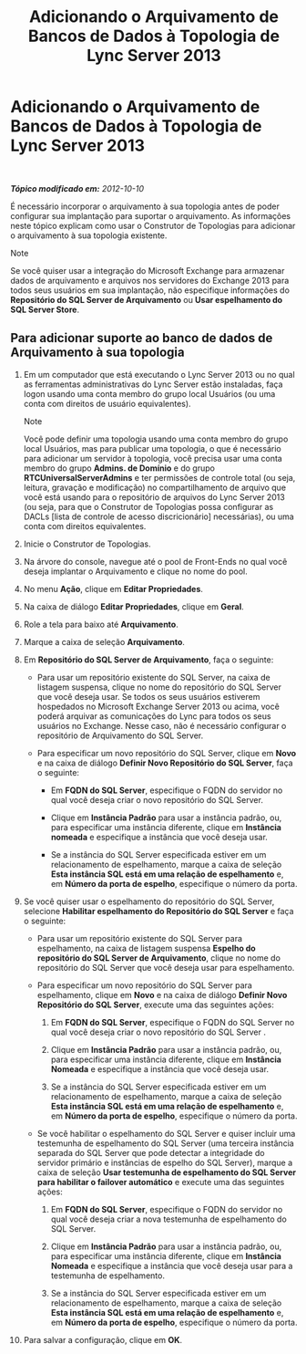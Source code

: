 ﻿---
title: Adicionando o Arquivamento de Bancos de Dados à Topologia de Lync Server 2013
TOCTitle: Adicionando o Arquivamento de Bancos de Dados à Topologia de Lync Server 2013
ms:assetid: 089ab32f-1167-4bb8-a283-fdc6c9613072
ms:mtpsurl: https://technet.microsoft.com/pt-br/library/JJ204654(v=OCS.15)
ms:contentKeyID: 49305804
ms.date: 05/19/2016
mtps_version: v=OCS.15
ms.translationtype: HT
---

# Adicionando o Arquivamento de Bancos de Dados à Topologia de Lync Server 2013

 

_**Tópico modificado em:** 2012-10-10_

É necessário incorporar o arquivamento à sua topologia antes de poder configurar sua implantação para suportar o arquivamento. As informações neste tópico explicam como usar o Construtor de Topologias para adicionar o arquivamento à sua topologia existente.

> [!NOTE]  
> Se você quiser usar a integração do Microsoft Exchange para armazenar dados de arquivamento e arquivos nos servidores do Exchange 2013 para todos seus usuários em sua implantação, não especifique informações do <strong>Repositório do SQL Server de Arquivamento</strong> ou <strong>Usar espelhamento do SQL Server Store</strong>.

## Para adicionar suporte ao banco de dados de Arquivamento à sua topologia

1.  Em um computador que está executando o Lync Server 2013 ou no qual as ferramentas administrativas do Lync Server estão instaladas, faça logon usando uma conta membro do grupo local Usuários (ou uma conta com direitos de usuário equivalentes).
    
    > [!NOTE]  
    > Você pode definir uma topologia usando uma conta membro do grupo local Usuários, mas para publicar uma topologia, o que é necessário para adicionar um servidor à topologia, você precisa usar uma conta membro do grupo <strong>Admins. de Domínio</strong> e do grupo <strong>RTCUniversalServerAdmins</strong> e ter permissões de controle total (ou seja, leitura, gravação e modificação) no compartilhamento de arquivo que você está usando para o repositório de arquivos do Lync Server 2013 (ou seja, para que o Construtor de Topologias possa configurar as DACLs [lista de controle de acesso discricionário] necessárias), ou uma conta com direitos equivalentes.

2.  Inicie o Construtor de Topologias.

3.  Na árvore do console, navegue até o pool de Front-Ends no qual você deseja implantar o Arquivamento e clique no nome do pool.

4.  No menu **Ação**, clique em **Editar Propriedades**.

5.  Na caixa de diálogo **Editar Propriedades**, clique em **Geral**.

6.  Role a tela para baixo até **Arquivamento**.

7.  Marque a caixa de seleção **Arquivamento**.

8.  Em **Repositório do SQL Server de Arquivamento**, faça o seguinte:
    
      - Para usar um repositório existente do SQL Server, na caixa de listagem suspensa, clique no nome do repositório do SQL Server que você deseja usar. Se todos os seus usuários estiverem hospedados no Microsoft Exchange Server 2013 ou acima, você poderá arquivar as comunicações do Lync para todos os seus usuários no Exchange. Nesse caso, não é necessário configurar o repositório de Arquivamento do SQL Server.
    
      - Para especificar um novo repositório do SQL Server, clique em **Novo** e na caixa de diálogo **Definir Novo Repositório do SQL Server**, faça o seguinte:
        
          - Em **FQDN do SQL Server**, especifique o FQDN do servidor no qual você deseja criar o novo repositório do SQL Server.
        
          - Clique em **Instância Padrão** para usar a instância padrão, ou, para especificar uma instância diferente, clique em **Instância nomeada** e especifique a instância que você deseja usar.
        
          - Se a instância do SQL Server especificada estiver em um relacionamento de espelhamento, marque a caixa de seleção **Esta instância SQL está em uma relação de espelhamento** e, em **Número da porta de espelho**, especifique o número da porta.

9.  Se você quiser usar o espelhamento do repositório do SQL Server, selecione **Habilitar espelhamento do Repositório do SQL Server** e faça o seguinte:
    
      - Para usar um repositório existente do SQL Server para espelhamento, na caixa de listagem suspensa **Espelho do repositório do SQL Server de Arquivamento**, clique no nome do repositório do SQL Server que você deseja usar para espelhamento.
    
      - Para especificar um novo repositório do SQL Server para espelhamento, clique em **Novo** e na caixa de diálogo **Definir Novo Repositório do SQL Server**, execute uma das seguintes ações:
        
        1.  Em **FQDN do SQL Server**, especifique o FQDN do SQL Server no qual você deseja criar o novo repositório do SQL Server .
        
        2.  Clique em **Instância Padrão** para usar a instância padrão, ou, para especificar uma instância diferente, clique em **Instância Nomeada** e especifique a instância que você deseja usar.
        
        3.  Se a instância do SQL Server especificada estiver em um relacionamento de espelhamento, marque a caixa de seleção **Esta instância SQL está em uma relação de espelhamento** e, em **Número da porta de espelho**, especifique o número da porta.
    
      - Se você habilitar o espelhamento do SQL Server e quiser incluir uma testemunha de espelhamento do SQL Server (uma terceira instância separada do SQL Server que pode detectar a integridade do servidor primário e instâncias de espelho do SQL Server), marque a caixa de seleção **Usar testemunha de espelhamento do SQL Server para habilitar o failover automático** e execute uma das seguintes ações:
        
        1.  Em **FQDN do SQL Server**, especifique o FQDN do servidor no qual você deseja criar a nova testemunha de espelhamento do SQL Server.
        
        2.  Clique em **Instância Padrão** para usar a instância padrão, ou, para especificar uma instância diferente, clique em **Instância Nomeada** e especifique a instância que você deseja usar para a testemunha de espelhamento.
        
        3.  Se a instância do SQL Server especificada estiver em um relacionamento de espelhamento, marque a caixa de seleção **Esta instância SQL está em uma relação de espelhamento** e, em **Número da porta de espelho**, especifique o número da porta.

10. Para salvar a configuração, clique em **OK**.

